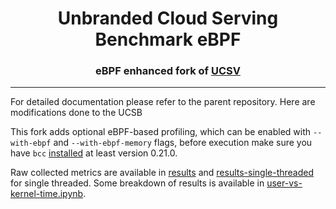 <h1 align="center">Unbranded Cloud Serving Benchmark eBPF</h1>
<h3 align="center">
eBPF enhanced fork of <a href="https://github.com/unum-cloud/ucsb">UCSV</a>
</h3>

---

For detailed documentation please refer to the parent repository.
Here are modifications done to the UCSB

This fork adds optional eBPF-based profiling, which can be enabled with `--with-ebpf` and `--with-ebpf-memory` flags,
before execution make sure you have `bcc` [installed](https://github.com/iovisor/bcc/blob/master/INSTALL.md) at least version 0.21.0.

Raw collected metrics are available in [results](results) and [results-single-threaded](results-single-threaded) for single threaded.
Some breakdown of results is available in [user-vs-kernel-time.ipynb](user-vs-kernel-time.ipynb).